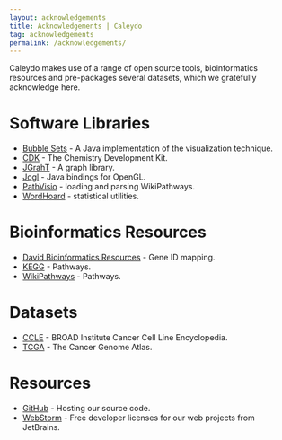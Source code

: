 ```yaml
---
layout: acknowledgements
title: Acknowledgements | Caleydo
tag: acknowledgements
permalink: /acknowledgements/
---
```


Caleydo makes use of a range of open source tools, bioinformatics resources and pre-packages several datasets, which we gratefully acknowledge here.

# Software Libraries

* [Bubble Sets](https://github.com/JosuaKrause/Bubble-Sets) - A Java implementation of the visualization technique.
* [CDK](http://sourceforge.net/projects/cdk/) - The Chemistry Development Kit.
* [JGrahT](http://jgrapht.org/) - A graph library.
* [Jogl](http://jogamp.org/jogl/www/) - Java bindings for OpenGL.
* [PathVisio](http://www.pathvisio.org/) - loading and parsing WikiPathways.
* [WordHoard](http://wordhoard.northwestern.edu/) - statistical utilities.

# Bioinformatics Resources

* [David Bioinformatics Resources](http://david.abcc.ncifcrf.gov/) - Gene ID mapping.
* [KEGG](http://www.genome.jp/kegg/pathway.html) - Pathways.
* [WikiPathways](http://www.wikipathways.org/index.php/WikiPathways) - Pathways.

# Datasets

* [CCLE](http://www.broadinstitute.org/software/cprg/?q=node/11) - BROAD Institute Cancer Cell Line Encyclopedia.
* [TCGA](http://cancergenome.nih.gov/) - The Cancer Genome Atlas.

# Resources

* [GitHub](https://github.com/) - Hosting our source code.
* [WebStorm](http://www.jetbrains.com/webstorm/) - Free developer licenses for our web projects from JetBrains.
